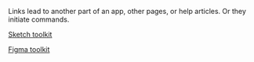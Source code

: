 Links lead to another part of an app, other pages, or help articles. Or they initiate commands.

[Sketch toolkit]()

[Figma toolkit]()
